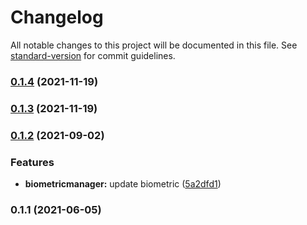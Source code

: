 # Changelog

All notable changes to this project will be documented in this file. See [standard-version](https://github.com/conventional-changelog/standard-version) for commit guidelines.

### [0.1.4](https://git.appkode.ru/diary/diary_biometry_tools/compare/v0.1.3...v0.1.4) (2021-11-19)

### [0.1.3](https://git.appkode.ru/diary/diary_biometry_tools/compare/v0.1.2...v0.1.3) (2021-11-19)

### [0.1.2](https://git.appkode.ru/diary/diary_biometry_tools/compare/v0.1.1...v0.1.2) (2021-09-02)


### Features

* **biometricmanager:** update biometric ([5a2dfd1](https://git.appkode.ru/diary/diary_biometry_tools/commit/5a2dfd1306e4fd101d4c601df2557a14e3f9161f))

### 0.1.1 (2021-06-05)
